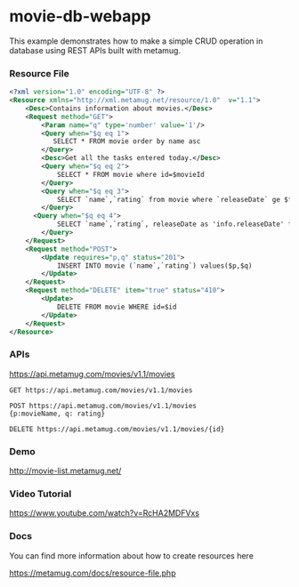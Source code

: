 # movie-db-webapp

This example demonstrates how to make a simple CRUD operation in database using REST APIs built with metamug.
### Resource File
``` xml
<?xml version="1.0" encoding="UTF-8" ?>
<Resource xmlns="http://xml.metamug.net/resource/1.0"  v="1.1">
    <Desc>Contains information about movies.</Desc>
    <Request method="GET">
        <Param name="q" type='number' value='1'/>
      	<Query when="$q eq 1">
           SELECT * FROM movie order by name asc 
        </Query>
        <Desc>Get all the tasks entered today.</Desc>
        <Query when="$q eq 2">
            SELECT * FROM movie where id=$movieId
        </Query>
        <Query when="$q eq 3">
            SELECT `name`,`rating` from movie where `releaseDate` ge $fromDate and `releaseDate` le $toDate
        </Query>
      <Query when="$q eq 4">
            SELECT `name`,`rating`, releaseDate as 'info.releaseDate' from movie 
        </Query>
    </Request>
    <Request method="POST">
        <Update requires="p,q" status="201">
            INSERT INTO movie (`name`,`rating`) values($p,$q)
        </Update>
    </Request>
    <Request method="DELETE" item="true" status="410">
        <Update>
            DELETE FROM movie WHERE id=$id
        </Update>
    </Request>
</Resource>
```
### APIs

https://api.metamug.com/movies/v1.1/movies

```
GET https://api.metamug.com/movies/v1.1/movies

POST https://api.metamug.com/movies/v1.1/movies
{p:movieName, q: rating}

DELETE https://api.metamug.com/movies/v1.1/movies/{id}
```

### Demo

http://movie-list.metamug.net/

### Video Tutorial

https://www.youtube.com/watch?v=RcHA2MDFVxs

### Docs 

You can find more information about how to create resources here

https://metamug.com/docs/resource-file.php
